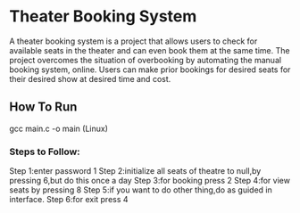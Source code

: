 # Theater Booking System
A theater booking system is a project that allows users to check for available seats in the theater and can even book them at the same time. The project overcomes the situation of overbooking by automating the manual booking system, online. Users can make prior bookings for desired seats for their desired show at desired time and cost.

## How To Run
  gcc main.c -o main (Linux)

### Steps to Follow:
  Step 1:enter password 1 
  Step 2:initialize all seats of theatre to null,by pressing 6,but do this once a day 
  Step 3:for booking press 2 
  Step 4:for view seats by pressing 8 
  Step 5:if you want to do other thing,do as guided in interface. 
  Step 6:for exit press 4
